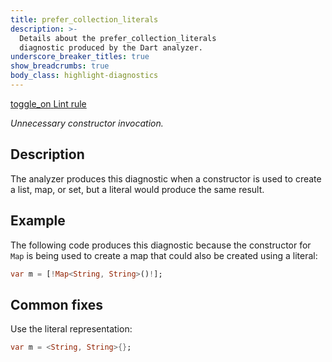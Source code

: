 ```yaml
---
title: prefer_collection_literals
description: >-
  Details about the prefer_collection_literals
  diagnostic produced by the Dart analyzer.
underscore_breaker_titles: true
show_breadcrumbs: true
body_class: highlight-diagnostics
---
```


<div class="tags">
  <a class="tag-label"
      href="/tools/linter-rules/prefer_collection_literals"
      title="Learn about the lint rule that enables this diagnostic."
      aria-label="Learn about the lint rule that enables this diagnostic."
      target="_blank">
    <span class="material-symbols" aria-hidden="true">toggle_on</span>
    <span>Lint rule</span>
  </a>
</div>

_Unnecessary constructor invocation._

## Description

The analyzer produces this diagnostic when a constructor is used to create
a list, map, or set, but a literal would produce the same result.

## Example

The following code produces this diagnostic because the constructor for
`Map` is being used to create a map that could also be created using a
literal:

```dart
var m = [!Map<String, String>()!];
```

## Common fixes

Use the literal representation:

```dart
var m = <String, String>{};
```
